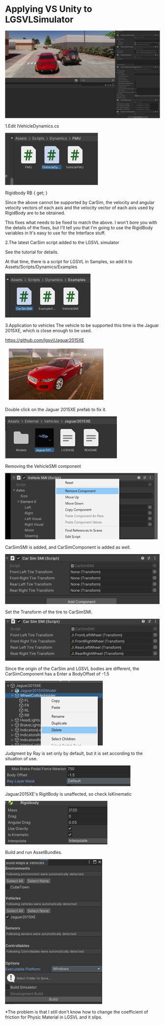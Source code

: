 # Applying VS Unity to LGSVLSimulator

![Image0](Img/LGSVL/image0.jpg) 


1.Edit IVehicleDynamics.cs

![Image1](Img/LGSVL/image1.png) 

Rigidbody RB { get; }

Since the above cannot be supported by CarSim, the velocity and angular velocity vectors of each axis and the velocity vector of each axis used by RigidBody are to be obtained.

This fixes what needs to be fixed to match the above. I won't bore you with the details of the fixes, but I'll tell you that I'm going to use the RigidBody variables in It's easy to use for the Interface stuff.

2.The latest CarSim script added to the LGSVL simulator

See the tutorial for details.

At that time, there is a script for LGSVL in Samples, so add it to Assets/Scripts/Dynamics/Examples

![Image2](Img/LGSVL/image2.png) 

3.Application to vehicles
The vehicle to be supported this time is the Jaguar 2015XE, which is close enough to be used.

https://github.com/lgsvl/Jaguar2015XE

![Image3](Img/LGSVL/image3.png) 

Double click on the Jaguar 2015XE prefab to fix it.

![Image4](Img/LGSVL/image4.png) 

Removing the VehicleSMI component

![Image5](Img/LGSVL/image5.png) 

CarSimSMI is added, and CarSimComponent is added as well.

![Image6](Img/LGSVL/image6.png) 


Set the Transform of the tire to CarSimSMI.

![Image7](Img/LGSVL/image7.png) 

Since the origin of the CarSim and LGSVL bodies are different, the CarSimComponent has a Enter a BodyOffset of -1.5

![Image8](Img/LGSVL/image8.png) 

Judgment by Ray is set only by default, but it is set according to the situation of use.

![Image9](Img/LGSVL/image9.png) 

Jaguar2015XE's RigitBody is unaffected, so check IsKinematic

![Image10](Img/LGSVL/image10.png) 

Build and run AssetBundles.

![Image11](Img/LGSVL/image11.png) 

*The problem is that I still don't know how to change the coefficient of friction for Physic Material in LGSVL and it slips.


